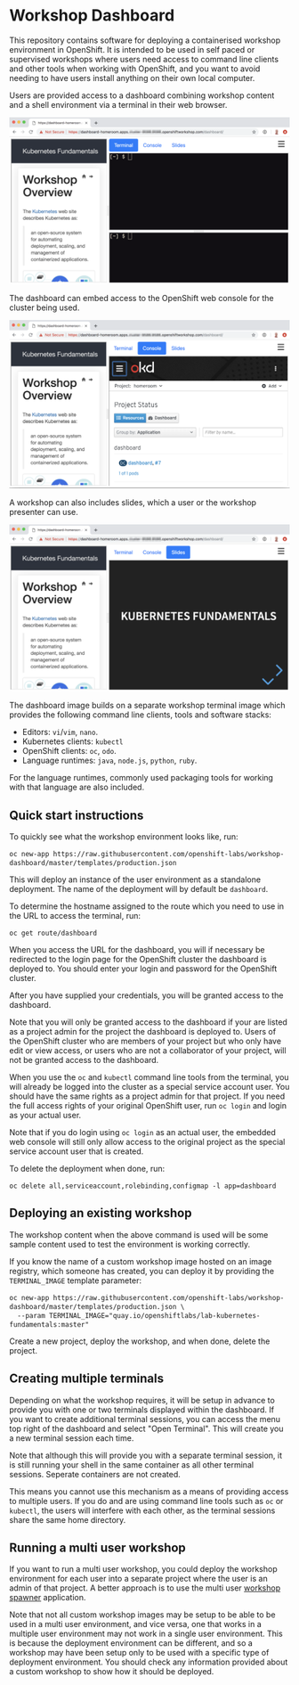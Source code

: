 Workshop Dashboard
==================

This repository contains software for deploying a containerised workshop environment in OpenShift. It is intended to be used in self paced or supervised workshops where users need access to command line clients and other tools when working with OpenShift, and you want to avoid needing to have users install anything on their own local computer.

Users are provided access to a dashboard combining workshop content and a shell environment via a terminal in their web browser.

![](terminal.png)

The dashboard can embed access to the OpenShift web console for the cluster being used.

![](console.png)

A workshop can also includes slides, which a user or the workshop presenter can use.

![](slides.png)

The dashboard image builds on a separate workshop terminal image which provides the following command line clients, tools and software stacks:

* Editors: ``vi``/``vim``, ``nano``.
* Kubernetes clients: ``kubectl``
* OpenShift clients: ``oc``, ``odo``.
* Language runtimes: ``java``, ``node.js``, ``python``, ``ruby``.

For the language runtimes, commonly used packaging tools for working with that language are also included.

Quick start instructions
------------------------

To quickly see what the workshop environment looks like, run:

```
oc new-app https://raw.githubusercontent.com/openshift-labs/workshop-dashboard/master/templates/production.json
```

This will deploy an instance of the user environment as a standalone deployment. The name of the deployment will by default be ``dashboard``.

To determine the hostname assigned to the route which you need to use in the URL to access the terminal, run:

```
oc get route/dashboard
```

When you access the URL for the dashboard, you will if necessary be redirected to the login page for the OpenShift cluster the dashboard is deployed to. You should enter your login and password for the OpenShift cluster.

After you have supplied your credentials, you will be granted access to the dashboard.

Note that you will only be granted access to the dashboard if your are listed as a project admin for the project the dashboard is deployed to. Users of the OpenShift cluster who are members of your project but who only have edit or view access, or users who are not a collaborator of your project, will not be granted access to the dashboard.

When you use the ``oc`` and ``kubectl`` command line tools from the terminal, you will already be logged into the cluster as a special service account user. You should have the same rights as a project admin for that project. If you need the full access rights of your original OpenShift user, run ``oc login`` and login as your actual user.

Note that if you do login using ``oc login`` as an actual user, the embedded web console will still only allow access to the original project as the special service account user that is created.

To delete the deployment when done, run:

```
oc delete all,serviceaccount,rolebinding,configmap -l app=dashboard
```

Deploying an existing workshop
------------------------------

The workshop content when the above command is used will be some sample content used to test the environment is working correctly.

If you know the name of a custom workshop image hosted on an image registry, which someone has created, you can deploy it by providing the ``TERMINAL_IMAGE`` template parameter:

```
oc new-app https://raw.githubusercontent.com/openshift-labs/workshop-dashboard/master/templates/production.json \
  --param TERMINAL_IMAGE="quay.io/openshiftlabs/lab-kubernetes-fundamentals:master"
```

Create a new project, deploy the workshop, and when done, delete the project.

Creating multiple terminals
---------------------------

Depending on what the workshop requires, it will be setup in advance to provide you with one or two terminals displayed within the dashboard. If you want to create additional terminal sessions, you can access the menu top right of the dashboard and select "Open Terminal". This will create you a new terminal session each time.

Note that although this will provide you with a separate terminal session, it is still running your shell in the same container as all other terminal sessions. Seperate containers are not created.

This means you cannot use this mechanism as a means of providing access to multiple users. If you do and are using command line tools such as ``oc`` or ``kubectl``, the users will interfere with each other, as the terminal sessions share the same home directory.

Running a multi user workshop
-----------------------------

If you want to run a multi user workshop, you could deploy the workshop environment for each user into a separate project where the user is an admin of that project. A better approach is to use the multi user [workshop spawner](https://github.com/openshift-labs/workshop-spawner) application.

Note that not all custom workshop images may be setup to be able to be used in a multi user environment, and vice versa, one that works in a multiple user environment may not work in a single user environment. This is because the deployment environment can be different, and so a workshop may have been setup only to be used with a specific type of deployment environment. You should check any information provided about a custom workshop to show how it should be deployed.
